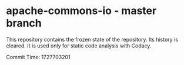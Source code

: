 # apache-commons-io - master branch

This repository contains the frozen state of the repository.
Its history is cleared. It is used only for static code
analysis with Codacy.

Commit Time: 1727703201